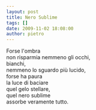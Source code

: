 ```yaml
---
layout: post
title: Nero Sublime
tags: []
date: 2009-11-02 18:08:00
author: pietro
---
```

Forse l'ombra<br/>non risparmia nemmeno gli occhi,<br/>bianchi,<br/>nemmeno lo sguardo più lucido,<br/>forse ha paura<br/>la luce di baciare<br/>quel gelo stellare,<br/>quel nero sublime<br/>assorbe veramente tutto.
